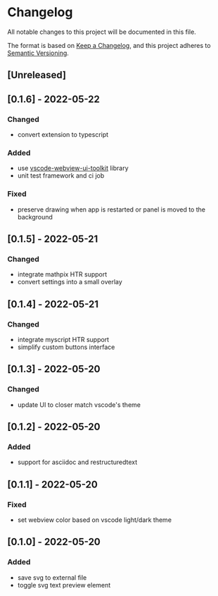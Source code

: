 # Changelog
All notable changes to this project will be documented in this file.

The format is based on [Keep a Changelog](https://keepachangelog.com/en/1.0.0/),
and this project adheres to [Semantic Versioning](https://semver.org/spec/v2.0.0.html).

## [Unreleased]

## [0.1.6] - 2022-05-22
### Changed
- convert extension to typescript
### Added
- use [vscode-webview-ui-toolkit](https://github.com/microsoft/vscode-webview-ui-toolkit) library
- unit test framework and ci job
### Fixed
- preserve drawing when app is restarted or panel is moved to the background

## [0.1.5] - 2022-05-21
### Changed
- integrate mathpix HTR support
- convert settings into a small overlay

## [0.1.4] - 2022-05-21
### Changed
- integrate myscript HTR support
- simplify custom buttons interface

## [0.1.3] - 2022-05-20
### Changed
- update UI to closer match vscode's theme

## [0.1.2] - 2022-05-20
### Added
- support for asciidoc and restructuredtext

## [0.1.1] - 2022-05-20
### Fixed
- set webview color based on vscode light/dark theme

## [0.1.0] - 2022-05-20
### Added
- save svg to external file
- toggle svg text preview element

